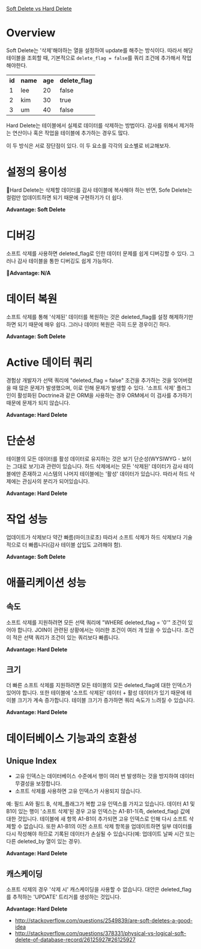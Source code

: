 [Soft Delete vs Hard Delete](https://abstraction.blog/2015/06/28/soft-vs-hard-delete#recommendation)


# Overview

Soft Delete는 '삭제'해야하는 열을 설정하여 update를 해주는 방식이다. 따라서 해당 테이블을 조회할 때, 기본적으로 `delete_flag = false`를 쿼리 조건에 추가해서 작업해야한다.
<table>
  <tr>
    <th>id</th>
    <th>name</th>
    <th>age</th>
    <th>delete_flag</th>
  </tr>  
  <tr>
    <td>1</td>
    <td>lee</td>
    <td>20</td>
    <td>false</td>
  </tr>
  <tr>
    <td>2</td>
    <td>kim</td>
    <td>30</td>
    <td>true</td>
  </tr>
  <tr>
    <td>3</td>
    <td>um</td>
    <td>40</td>
    <td>false</td>
  </tr>
</table>

Hard Delete는 테이블에서 실제로 데이터를 삭제하는 방법이다. 감사를 위해서 제거하는 연산이나 혹은 작업을 테이블에 추가하는 경우도 많다.

이 두 방식은 서로 장단점이 있다. 이 두 요소를 각각의 요소별로 비교해보자.

# 설정의 용이성

Hard Delete는 삭제할 데이터를 감사 테이블에 복사해야 하는 반면, Sofe Delete는 컬럼만 업데이트하면 되기 때문에 구현하기가 더 쉽다.

**Advantage: Soft Delete**

# 디버깅
소프트 삭제를 사용하면 deleted_flag로 인한 데이터 문제를 쉽게 디버깅할 수 있다.
그러나 감사 테이블을 통한 디버깅도 쉽게 가능하다.

**Advantage: N/A**

# 데이터 복원
소프트 삭제를 통해 '삭제된' 데이터를 복원하는 것은 deleted_flag를 설정 해제하기만 하면 되기 때문에 매우 쉽다.
그러나 데이터 복원은 극히 드문 경우이긴 하다.

**Advantage: Soft Delete**

# Active 데이터 쿼리
경험상 개발자가 선택 쿼리에 "deleted_flag = false" 조건을 추가하는 것을 잊어버렸을 때 많은 문제가 발생했으며, 이로 인해 문제가 발생할 수 있다.
'소프트 삭제' 플러그인이 활성화된 Doctrine과 같은 ORM을 사용하는 경우 ORM에서 이 검사를 추가하기 때문에 문제가 되지 않습니다.

**Advantage: Hard Delete**

# 단순성
테이블의 모든 데이터를 활성 데이터로 유지하는 것은 보기 단순성(WYSIWYG - 보이는 그대로 보기)과 관련이 있습니다.
하드 삭제에서는 모든 '삭제된' 데이터가 감사 테이블에만 존재하고 시스템의 나머지 테이블에는 '활성' 데이터가 있습니다. 따라서 하드 삭제에는 관심사의 분리가 되어있습니다.

**Advantage: Hard Delete**

# 작업 성능
업데이트가 삭제보다 약간 빠름(마이크로초)
따라서 소프트 삭제가 하드 삭제보다 기술적으로 더 빠릅니다(감사 테이블 삽입도 고려해야 함).

**Advantage: Soft Delete**

# 애플리케이션 성능

## 속도
소프트 삭제를 지원하려면 모든 선택 쿼리에 "WHERE deleted_flag = '0'" 조건이 있어야 합니다.
JOIN이 관련된 상황에서는 이러한 조건이 여러 개 있을 수 있습니다.
조건이 적은 선택 쿼리가 조건이 있는 쿼리보다 빠릅니다.

**Advantage: Hard Delete**

## 크기
더 빠른 소프트 삭제를 지원하려면 모든 테이블의 모든 deleted_flag에 대한 인덱스가 있어야 합니다.
또한 테이블에 '소프트 삭제된' 데이터 + 활성 데이터가 있기 때문에 테이블 크기가 계속 증가합니다.
테이블 크기가 증가하면 쿼리 속도가 느려질 수 있습니다.

**Advantage: Hard Delete**

# 데이터베이스 기능과의 호환성

## Unique Index
- 고유 인덱스는 데이터베이스 수준에서 행이 여러 번 발생하는 것을 방지하여 데이터 무결성을 보장합니다.
- 소프트 삭제를 사용하면 고유 인덱스가 사용되지 않습니다.

예:
필드 A와 필드 B, 삭제_플래그가 복합 고유 인덱스를 가지고 있습니다.
데이터 A1 및 B1이 있는 행이 '소프트 삭제'된 경우 고유 인덱스는 A1-B1-1(즉, deleted_flag) 값에 대한 것입니다.
테이블에 새 항목 A1-B1이 추가되면 고유 인덱스로 인해 다시 소프트 삭제할 수 없습니다.
또한 A1-B1의 이전 소프트 삭제 항목을 업데이트하면 일부 데이터를 다시 작성해야 하므로 기록된 데이터가 손실될 수 있습니다(예: 업데이트 날짜 시간 또는 다른 deleted_by 열이 있는 경우).

**Advantage: Hard Delete**

## 캐스케이딩
소프트 삭제의 경우 '삭제 시' 캐스케이딩을 사용할 수 없습니다.
대안은 deleted_flag를 추적하는 'UPDATE' 트리거를 생성하는 것입니다.

**Advantage: Hard Delete**

- http://stackoverflow.com/questions/2549839/are-soft-deletes-a-good-idea
- http://stackoverflow.com/questions/378331/physical-vs-logical-soft-delete-of-database-record/26125927#26125927



